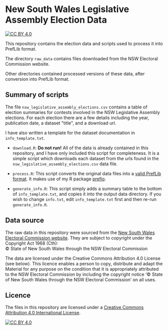# New South Wales Legislative Assembly Election Data

<!-- badges: start -->
[![CC BY 4.0][cc-by-shield]][cc-by]
<!-- badges: end -->

This repository contains the election data and scripts used to process it into
PrefLib format.

The directory `raw_data` contains files downloaded from the NSW Electoral
Commission website.

Other directories contained processed versions of these data, after conversion
into PrefLib format.


## Summary of scripts

The file `nsw_legislative_assembly_elections.csv` contains a table of election
summaries for contests involved in the NSW Legislative Assembly elections. For
each election there are a few details including the year, publication date,
a dataset "title", and a download url.

I have also written a template for the dataset documentation in
`info_template.txt`.

* `download.R`: **Do not run!** All of the data is already contained in this
repository, and I have only included this script for completeness. It is
a simple script which downloads each dataset from the urls found in the
`nsw_legislative_assembly_elections.csv` data file.

* `process.R`: This script converts the original data files into a [valid
PrefLib format](https://www.preflib.org/format). It makes use of my R package
[prefio](https://github.com/fleverest/prefio).

* `generate_info.R`: This script simply adds a summary table to the bottom of
`info_template.txt`, and copies it into the output data directory. If you wish
to change `info.txt`, edit `info_template.txt` first and then re-run
`generate_info.R`.


## Data source

The raw data in this repository were sourced from the [New South Wales
Electoral Commission website](https://pastvtr.elections.nsw.gov.au).  They are
subject to copyright under the Copyright Act 1968 (Cth):  
© State of New South Wales through the NSW Electoral Commission

The data are licensed under the Creative Commons Attribution 4.0 License (see
below).  This licence enables a person to copy, distribute and adapt the
Material for any purpose on the condition that it is appropriately attributed
to the NSW Electoral Commission by including the copyright notice ‘© State of
New South Wales through the NSW Electoral Commission’ on all uses.


## Licence

The files in this repository are licensed under a
[Creative Commons Attribution 4.0 International License][cc-by].

[![CC BY 4.0][cc-by-image]][cc-by]

[cc-by]: http://creativecommons.org/licenses/by/4.0/
[cc-by-image]: https://i.creativecommons.org/l/by/4.0/88x31.png
[cc-by-shield]: https://img.shields.io/badge/License-CC%20BY%204.0-lightgrey.svg
